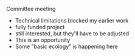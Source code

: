 Committee meeting

-   Technical limitations blocked my earlier work
-   fully funded project
-   still interested, but they'll have to be adjusted
-   This is an opportunity
-   Some "basic ecology" is happening here

